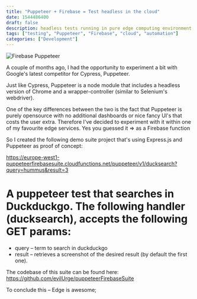 ```yaml
---
title: "Puppeteer + Firebase = Test headless in the cloud"
date: 1544486400
draft: false
description: headless tests running in pure edge computing environment - thanks Google.
tags: ["testing", "Puppeteer", "Firebase", "cloud", "automation"]
categories: ["Development"]
---
```


![Firebase Puppeteer](/img/firepuppet.png)

A couple of months ago, I had the opportunity to experiment a bit with Google's latest competitor for Cypress, Puppeteer.

Just like Cypress, Puppeteer is a node module that includes a headless version of Chrome and a wrapper-controller (similar to Selenium's webdriver).

One of the key differences between the two is the fact that Puppeteer is purely opensource with no additional dashboards or nice fancy UI's that costs the user extra. Therefore I've decided to experiment with it within one of my favourite edge services. Yes you guessed it => as a Firebase function

So I created the following demo suite project that's using Express.js and Puppeteer as proof of concept:

https://europe-west1-puppeteerfirebasesuite.cloudfunctions.net/puppeteer/v1/ducksearch?query=hummus&result=3

A puppeteer test that searches in Duckduckgo.
The following handler (ducksearch), accepts the following GET params:
===
* query – term to search in duckduckgo
* result – retrieves a screenshot of the desired result (by default the first one).

The codebase of this suite can be found here: https://github.com/evilUrge/puppeteerFirebaseSuite

To conclude this – Edge is awesome;
